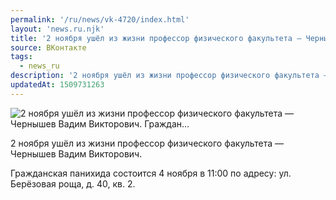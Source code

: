 ```yaml
---
permalink: '/ru/news/vk-4720/index.html'
layout: 'news.ru.njk'
title: '2 ноября ушёл из жизни профессор физического факультета — Чернышев Вадим Викторович. Граждан'
source: ВКонтакте
tags:
  - news_ru
description: '2 ноября ушёл из жизни профессор физического факультета — Чернышев Вадим Викторович. Граждан…'
updatedAt: 1509731263
---
```

![2 ноября ушёл из жизни профессор физического факультета — Чернышев Вадим Викторович. Граждан…](https://sun9-10.userapi.com/impf/c840224/v840224944/44ceb/-fqMle0apMs.jpg?size=500x500&quality=96&proxy=1&sign=481ce9d714fd890204ee2fce7eec4458&c_uniq_tag=0EuvWO96RW4c5YG7gRXTB4QZ5PoDRZNzUfrej7XwZzQ&type=album)

2 ноября ушёл из жизни профессор физического факультета — Чернышев Вадим Викторович.

Гражданская панихида состоится 4 ноября в 11:00 по адресу: ул. Берёзовая роща, д. 40, кв. 2.
